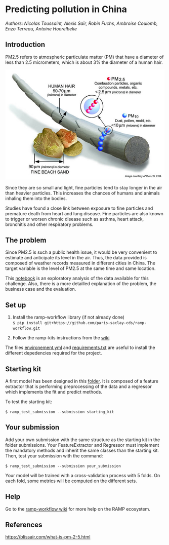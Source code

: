 # Predicting pollution in China

*Authors: Nicolas Toussaint, Alexis Saïr, Robin Fuchs, Ambroise Coulomb, Enzo Terreau, Antoine Hoorelbeke*

## Introduction

PM2.5 refers to atmospheric particulate matter (PM) that have a diameter of less than 2.5 micrometers, which is about 3% the diameter of a human hair.

![pm25_comparison]

Since they are so small and light, fine particles tend to stay longer in the air than heavier particles. This increases the chances of humans and animals inhaling them into the bodies.

Studies have found a close link between exposure to fine particles and premature death from heart and lung disease. Fine particles are also known to trigger or worsen chronic disease such as asthma, heart attack, bronchitis and other respiratory problems.

## The problem

Since PM2.5 is such a public health issue, it would be very convenient to estimate and anticipate its level in the air. Thus, the data provided is composed of weather records measured in different cities in China. The target variable is the level of PM2.5 at the same time and same location.  

This [notebook](./Introduction.ipynb) is an exploratory analysis of the data available for this challenge. Also, there is a more detailled explanation of the problem, the business case and the evaluation.


## Set up

1. Install the ramp-workflow library (if not already done)  
``
$ pip install git+https://github.com/paris-saclay-cds/ramp-workflow.git
``

2. Follow the ramp-kits instructions from the [wiki](https://github.com/paris-saclay-cds/ramp-workflow/wiki) 

The files [environement.yml](environement.yml) and [requirements.txt](requirements.txt) are useful to install the different depedencies required for the project.

## Starting kit

A first model has been designed in this [folder](./submissions/starting_kit). It is composed of a feature extractor that is performing preprocessing of the data and a regressor which implements the fit and predict methods.

To test the starting kit:  

``
$ ramp_test_submission --submission starting_kit
``

## Your submission

Add your own submission with the same structure as the starting kit in the folder submissions. Your FeatureExtractor and Regressor must implement the mandatory methods and inherit the same classes than the starting kit. Then, test your submission with the command:

``
$ ramp_test_submission --submission your_submission
``

Your model will be trained with a cross-validation process with 5 folds. On each fold, some metrics will be computed on the different sets.

## Help

Go to the [ramp-workflow wiki](https://github.com/paris-saclay-cds/ramp-workflow/wiki) for more help on the RAMP ecosystem.


## References

https://blissair.com/what-is-pm-2-5.html

[pm25_comparison]: ./img/pm25_comparison.jpg
